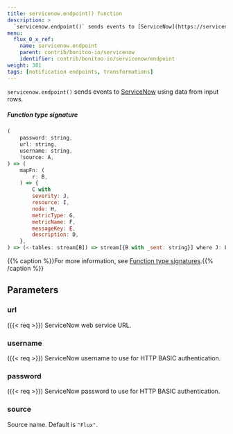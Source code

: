 ```yaml
---
title: servicenow.endpoint() function
description: >
  `servicenow.endpoint()` sends events to [ServiceNow](https://servicenow.com/) using data from input rows.
menu:
  flux_0_x_ref:
    name: servicenow.endpoint
    parent: contrib/bonitoo-io/servicenow
    identifier: contrib/bonitoo-io/servicenow/endpoint
weight: 301
tags: [notification endpoints, transformations]
---
```


<!------------------------------------------------------------------------------

IMPORTANT: This page was generated from comments in the Flux source code. Any
edits made directly to this page will be overwritten the next time the
documentation is generated. 

To make updates to this documentation, update the function comments above the
function definition in the Flux source code:

https://github.com/influxdata/flux/blob/master/stdlib/contrib/bonitoo-io/servicenow/servicenow.flux#L196-L225

Contributing to Flux: https://github.com/influxdata/flux#contributing
Fluxdoc syntax: https://github.com/influxdata/flux/blob/master/docs/fluxdoc.md

------------------------------------------------------------------------------->

`servicenow.endpoint()` sends events to [ServiceNow](https://servicenow.com/) using data from input rows.



##### Function type signature

```js
(
    password: string,
    url: string,
    username: string,
    ?source: A,
) => (
    mapFn: (
        r: B,
    ) => {
        C with
        severity: J,
        resource: I,
        node: H,
        metricType: G,
        metricName: F,
        messageKey: E,
        description: D,
    },
) => (<-tables: stream[B]) => stream[{B with _sent: string}] where J: Equatable
```

{{% caption %}}For more information, see [Function type signatures](/flux/v0.x/function-type-signatures/).{{% /caption %}}

## Parameters

### url
({{< req >}})
ServiceNow web service URL.



### username
({{< req >}})
ServiceNow username to use for HTTP BASIC authentication.



### password
({{< req >}})
ServiceNow password to use for HTTP BASIC authentication.



### source

Source name. Default is `"Flux"`.



